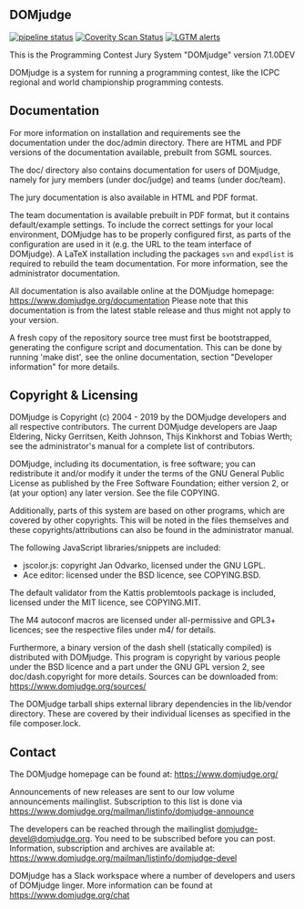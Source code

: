 DOMjudge
--------
[![pipeline status](https://gitlab.com/DOMjudge/domjudge/badges/master/pipeline.svg)](https://gitlab.com/DOMjudge/domjudge/commits/master)
[![Coverity Scan Status](https://img.shields.io/coverity/scan/671.svg)](https://scan.coverity.com/projects/domjudge)
[![LGTM alerts](https://img.shields.io/lgtm/alerts/g/DOMjudge/domjudge.svg?logo=lgtm&logoWidth=18)](https://lgtm.com/projects/g/DOMjudge/domjudge/alerts/)

This is the Programming Contest Jury System "DOMjudge" version 7.1.0DEV

DOMjudge is a system for running a programming contest, like the
ICPC regional and world championship programming contests.


Documentation
-------------

For more information on installation and requirements see the
documentation under the doc/admin directory. There are HTML and PDF
versions of the documentation available, prebuilt from SGML sources.

The doc/ directory also contains documentation for users of DOMjudge,
namely for jury members (under doc/judge) and teams (under doc/team).

The jury documentation is also available in HTML and PDF format.

The team documentation is available prebuilt in PDF format, but it
contains default/example settings. To include the correct settings for
your local environment, DOMjudge has to be properly configured first,
as parts of the configuration are used in it (e.g. the URL to the team
interface of DOMjudge). A LaTeX installation including the packages
`svn` and `expdlist` is required to rebuild the team documentation.
For more information, see the administrator documentation.

All documentation is also available online at the DOMjudge homepage:
	https://www.domjudge.org/documentation
Please note that this documentation is from the latest stable
release and thus might not apply to your version.

A fresh copy of the repository source tree must first be bootstrapped,
generating the configure script and documentation. This can be done
by running 'make dist', see the online documentation, section
"Developer information" for more details.


Copyright & Licensing
---------------------

DOMjudge is Copyright (c) 2004 - 2019 by the DOMjudge developers and
all respective contributors. The current DOMjudge developers are Jaap
Eldering, Nicky Gerritsen, Keith Johnson, Thijs Kinkhorst and Tobias
Werth; see the administrator's manual for a complete list of
contributors.

DOMjudge, including its documentation, is free software; you can
redistribute it and/or modify it under the terms of the GNU General
Public License as published by the Free Software Foundation; either
version 2, or (at your option) any later version. See the file
COPYING.

Additionally, parts of this system are based on other programs, which
are covered by other copyrights. This will be noted in the files
themselves and these copyrights/attributions can also be found in the
administrator manual.

The following JavaScript libraries/snippets are included:
- jscolor.js: copyright Jan Odvarko, licensed under the GNU LGPL.
- Ace editor: licensed under the BSD licence, see COPYING.BSD.

The default validator from the Kattis problemtools package is
included, licensed under the MIT licence, see COPYING.MIT.

The M4 autoconf macros are licensed under all-permissive and GPL3+
licences; see the respective files under m4/ for details.

Furthermore, a binary version of the dash shell (statically compiled)
is distributed with DOMjudge. This program is copyright by various
people under the BSD licence and a part under the GNU GPL version 2,
see doc/dash.copyright for more details.
Sources can be downloaded from: https://www.domjudge.org/sources/

The DOMjudge tarball ships external library dependencies in the
lib/vendor directory. These are covered by their individual licenses
as specified in the file composer.lock.

Contact
-------

The DOMjudge homepage can be found at:
https://www.domjudge.org/

Announcements of new releases are sent to our low volume announcements
mailinglist. Subscription to this list is done via
https://www.domjudge.org/mailman/listinfo/domjudge-announce

The developers can be reached through the mailinglist
domjudge-devel@domjudge.org. You need to be subscribed before
you can post. Information, subscription and archives are available at:
https://www.domjudge.org/mailman/listinfo/domjudge-devel

DOMjudge has a Slack workspace where a number of developers and
users of DOMjudge linger. More information can be found at
https://www.domjudge.org/chat
